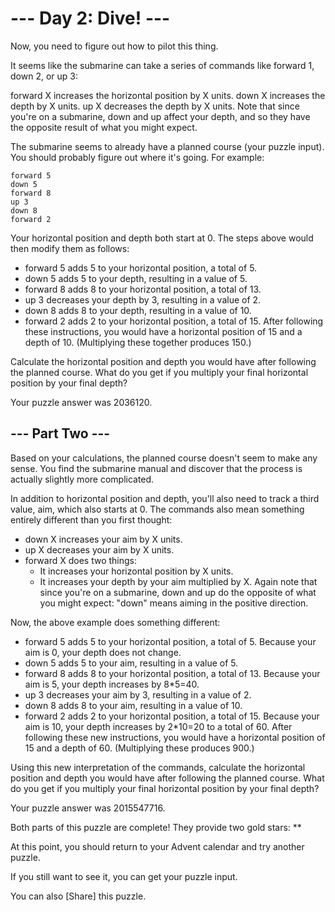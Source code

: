 # --- Day 2: Dive! ---
Now, you need to figure out how to pilot this thing.

It seems like the submarine can take a series of commands like forward 1, down 2, or up 3:

forward X increases the horizontal position by X units.
down X increases the depth by X units.
up X decreases the depth by X units.
Note that since you're on a submarine, down and up affect your depth, and so they have the opposite result of what you might expect.

The submarine seems to already have a planned course (your puzzle input). You should probably figure out where it's going. For example:

    forward 5
    down 5
    forward 8
    up 3
    down 8
    forward 2
Your horizontal position and depth both start at 0. The steps above would then modify them as follows:

* forward 5 adds 5 to your horizontal position, a total of 5.
* down 5 adds 5 to your depth, resulting in a value of 5.
* forward 8 adds 8 to your horizontal position, a total of 13.
* up 3 decreases your depth by 3, resulting in a value of 2.
* down 8 adds 8 to your depth, resulting in a value of 10.
* forward 2 adds 2 to your horizontal position, a total of 15.
After following these instructions, you would have a horizontal position of 15 and a depth of 10. (Multiplying these together produces 150.)

Calculate the horizontal position and depth you would have after following the planned course. What do you get if you multiply your final horizontal position by your final depth?

Your puzzle answer was 2036120.

## --- Part Two ---
Based on your calculations, the planned course doesn't seem to make any sense. You find the submarine manual and discover that the process is actually slightly more complicated.

In addition to horizontal position and depth, you'll also need to track a third value, aim, which also starts at 0. The commands also mean something entirely different than you first thought:

* down X increases your aim by X units.
* up X decreases your aim by X units.
* forward X does two things:
  * It increases your horizontal position by X units.
  * It increases your depth by your aim multiplied by X.
Again note that since you're on a submarine, down and up do the opposite of what you might expect: "down" means aiming in the positive direction.

Now, the above example does something different:

* forward 5 adds 5 to your horizontal position, a total of 5. Because your aim is 0, your depth does not change.
* down 5 adds 5 to your aim, resulting in a value of 5.
* forward 8 adds 8 to your horizontal position, a total of 13. Because your aim is 5, your depth increases by 8*5=40.
* up 3 decreases your aim by 3, resulting in a value of 2.
* down 8 adds 8 to your aim, resulting in a value of 10.
* forward 2 adds 2 to your horizontal position, a total of 15. Because your aim is 10, your depth increases by 2*10=20 to a total of 60.
After following these new instructions, you would have a horizontal position of 15 and a depth of 60. (Multiplying these produces 900.)

Using this new interpretation of the commands, calculate the horizontal position and depth you would have after following the planned course. What do you get if you multiply your final horizontal position by your final depth?

Your puzzle answer was 2015547716.

Both parts of this puzzle are complete! They provide two gold stars: **

At this point, you should return to your Advent calendar and try another puzzle.

If you still want to see it, you can get your puzzle input.

You can also [Share] this puzzle.